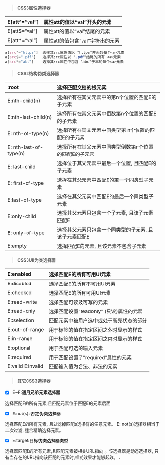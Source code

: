 > #### CSS3属性选择器

| E\[att^=“val”\] | 属性att的值以“val”开头的元素 |
| :--- | :--- |
| E\[att$=“val”\] | 属性att的值以“val”结尾的元素 |
| E\[att\*=“val”\] | 属性att的值包含“val”字符串的元素 |

```css
a[src^="https"]  选择其src属性值以 "https"开头的每个<a>元素
a[src$=".pdf"]   选择其src属性以 ".pdf"结尾的所有 <a>元素
a[src*="abc"]    选择其src属性中包含 "abc"子串的每个<a>元素
```

> #### CSS3结构伪类选择器

| :root | 选择匹配文档的根元素 |
| :--- | :--- |
| E:nth-child\(n\) | 选择所有在其父元素中的第n个位置的匹配E的子元素 |
| E:nth-last-child\(n\) | 选择所有在其父元素中倒数第n个位置的匹配E的子元素 |
| E: nth-of-type\(n\) | 选择所有在其父元素中同类型第 n个位置的匹配E的子元素 |
| E: nth-last-of- type\(n\) | 选择所有在其父元素中同类型倒数第n个位置的匹配E的子元素 |
| E: last-child | 选择位于其父元素中最后一个位置, 且匹配E的子元素 |
| E: first-of-type | 选择在其父元素中匹配E的第一个同类型子元素 |
| E:Iast-of-type | 选择在其父元素中匹配E的最后一个同类型子元素 |
| E:onIy-child | 选择其父元素只包含一个子元素, 且该子元素匹配E |
| E: only-of-type | 选择其父元素只包含一个同类型的子元素, 且该子元素匹配E |
| E:empty | 选择匹配E的元素, 且该元素不包含子元素 |

> #### CSS3Ull为类选择器

| E:enabled | 选择匹配E的所有可用UI元素 |
| :--- | :--- |
| E:disabled | 选择匹配E的所有不可用UI元素 |
| E:checked | 选择匹配E的所有可用UI元素 |
| E:read-write | 选择匹配可读及可写的元素 |
| E:read-only | 选择匹配设置"readonly" \(只读\)属性的元素 |
| E::selection | 匹配元素中被用户选中或处于高亮状态的部分 |
| E:out-of-range | 用于标签的值在指定区间之外时显示的样式 |
| E:in-range | 用于标签的值在指定区间之内时显示的样式 |
| E:optional | 用于匹配可选的输入元素 |
| E:required | 用于匹配设置了"required"属性的元素 |
| E:valid E:invalid | 匹配输入值为合法、非法的元素 |

> #### 其它CSS3选择器

* [x] E~F:**通用兄弟元素选择器**

选择匹配F的所有元素,且匹配元素位于匹配E的元素后面

* [x] E:not\(s\) :**否定伪类选择器**

选择匹配E的所有元素, 且过滤掉匹配s选择符的任意元素。 E: not\(s\)选择器相当于二次过滤, 适合精确选择元素。

* [x] E:target:**目标伪类选择器类型**

选择器匹配E的所有元素,且匹配元素被相关URL指向 。该选择器是动态选择器, 只有当存在的URL指向该匹配的元素时,样式效果才能够起效。                 .

